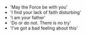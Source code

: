 - 'May the Force be with you'             
- 'I find your lack of faith disturbing'  
- 'I am your father'                      
- 'Do or do not. There is no try'         
- 'I've got a bad feeling about this'
